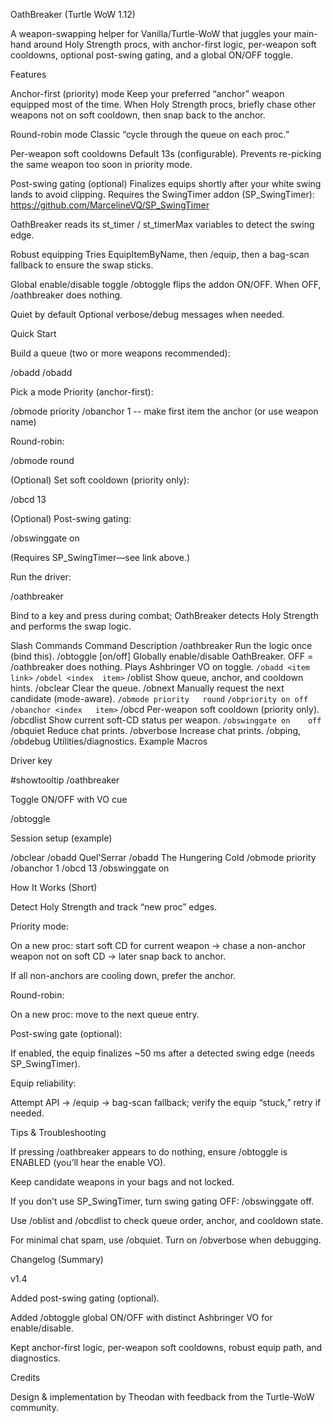 OathBreaker (Turtle WoW 1.12)

A weapon-swapping helper for Vanilla/Turtle-WoW that juggles your main-hand around Holy Strength procs, with anchor-first logic, per-weapon soft cooldowns, optional post-swing gating, and a global ON/OFF toggle.

Features

Anchor-first (priority) mode
Keep your preferred “anchor” weapon equipped most of the time. When Holy Strength procs, briefly chase other weapons not on soft cooldown, then snap back to the anchor.

Round-robin mode
Classic “cycle through the queue on each proc.”

Per-weapon soft cooldowns
Default 13s (configurable). Prevents re-picking the same weapon too soon in priority mode.

Post-swing gating (optional)
Finalizes equips shortly after your white swing lands to avoid clipping.
Requires the SwingTimer addon (SP_SwingTimer):
https://github.com/MarcelineVQ/SP_SwingTimer

OathBreaker reads its st_timer / st_timerMax variables to detect the swing edge.

Robust equipping
Tries EquipItemByName, then /equip, then a bag-scan fallback to ensure the swap sticks.

Global enable/disable toggle
/obtoggle flips the addon ON/OFF. When OFF, /oathbreaker does nothing.


Quiet by default
Optional verbose/debug messages when needed.

Quick Start

Build a queue (two or more weapons recommended):

/obadd <weapon or shift-linked item>
/obadd <another weapon>


Pick a mode
Priority (anchor-first):

/obmode priority
/obanchor 1       -- make first item the anchor (or use weapon name)


Round-robin:

/obmode round


(Optional) Set soft cooldown (priority only):

/obcd 13


(Optional) Post-swing gating:

/obswinggate on


(Requires SP_SwingTimer—see link above.)

Run the driver:

/oathbreaker


Bind to a key and press during combat; OathBreaker detects Holy Strength and performs the swap logic.

Slash Commands
Command	Description
/oathbreaker	Run the logic once (bind this).
/obtoggle [on/off]	Globally enable/disable OathBreaker. OFF = /oathbreaker does nothing. Plays Ashbringer VO on toggle.
`/obadd <item	link>`
`/obdel <index	item>`
/oblist	Show queue, anchor, and cooldown hints.
/obclear	Clear the queue.
/obnext	Manually request the next candidate (mode-aware).
`/obmode priority	round`
`/obpriority on	off`
`/obanchor <index	item>`
/obcd <seconds>	Per-weapon soft cooldown (priority only).
/obcdlist	Show current soft-CD status per weapon.
`/obswinggate on	off`
/obquiet	Reduce chat prints.
/obverbose	Increase chat prints.
/obping, /obdebug	Utilities/diagnostics.
Example Macros

Driver key

#showtooltip
/oathbreaker


Toggle ON/OFF with VO cue

/obtoggle


Session setup (example)

/obclear
/obadd Quel'Serrar
/obadd The Hungering Cold
/obmode priority
/obanchor 1
/obcd 13
/obswinggate on

How It Works (Short)

Detect Holy Strength and track “new proc” edges.

Priority mode:

On a new proc: start soft CD for current weapon → chase a non-anchor weapon not on soft CD → later snap back to anchor.

If all non-anchors are cooling down, prefer the anchor.

Round-robin:

On a new proc: move to the next queue entry.

Post-swing gate (optional):

If enabled, the equip finalizes ~50 ms after a detected swing edge (needs SP_SwingTimer).

Equip reliability:

Attempt API → /equip → bag-scan fallback; verify the equip “stuck,” retry if needed.

Tips & Troubleshooting

If pressing /oathbreaker appears to do nothing, ensure /obtoggle is ENABLED (you’ll hear the enable VO).

Keep candidate weapons in your bags and not locked.

If you don’t use SP_SwingTimer, turn swing gating OFF: /obswinggate off.

Use /oblist and /obcdlist to check queue order, anchor, and cooldown state.

For minimal chat spam, use /obquiet. Turn on /obverbose when debugging.

Changelog (Summary)

v1.4

Added post-swing gating (optional).

Added /obtoggle global ON/OFF with distinct Ashbringer VO for enable/disable.

Kept anchor-first logic, per-weapon soft cooldowns, robust equip path, and diagnostics.

Credits

Design & implementation by Theodan with feedback from the Turtle-WoW community.
